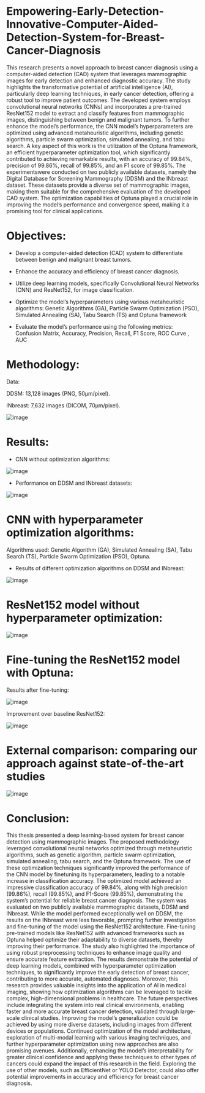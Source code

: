 # Empowering-Early-Detection-Innovative-Computer-Aided-Detection-System-for-Breast-Cancer-Diagnosis

This research presents a novel approach to breast cancer diagnosis using a computer-aided detection (CAD) system that leverages mammographic images for early detection and enhanced diagnostic accuracy. The study highlights the transformative potential of artificial intelligence (AI), particularly deep learning techniques, in early cancer detection, offering a robust tool to improve patient outcomes. The developed system employs convolutional neural networks (CNNs) and incorporates a pre-trained ResNet152 model to extract and classify features from mammographic images, distinguishing between benign and malignant tumors. To further enhance the model’s performance, the CNN model’s hyperparameters are optimized using advanced metaheuristic algorithms, including genetic algorithms, particle swarm optimization, simulated annealing, and tabu search. A key aspect of this work is the utilization of the Optuna framework, an efficient hyperparameter optimization tool, which significantly contributed to achieving remarkable results, with an accuracy of 99.84%, precision of 99.86%, recall of 99.85%, and an F1 score of 99.85%. The experimentswere conducted on two publicly available datasets, namely the Digital Database for Screening Mammography (DDSM) and the INbreast dataset. These datasets provide a diverse set of mammographic images, making them suitable for the comprehensive evaluation of the developed CAD system. The optimization capabilities of Optuna played a crucial role in improving the model’s performance and convergence speed, making it a promising tool for clinical applications.

# Objectives:

* Develop a computer-aided detection (CAD) system to differentiate between benign and malignant breast tumors.

* Enhance the accuracy and efficiency of breast cancer diagnosis.

* Utilize deep learning models, specifically Convolutional Neural Networks (CNN) and ResNet152, for image classification.

* Optimize the model’s hyperparameters using various metaheuristic algorithms:
Genetic Algorithms (GA), Particle Swarm Optimization (PSO), Simulated Annealing (SA), Tabu Search (TS) and Optuna framework

* Evaluate the model’s performance using the following metrics: Confusion Matrix, Accuracy, Precision, Recall, F1 Score, ROC Curve , AUC

# Methodology:

Data:

DDSM: 13,128 images (PNG, 50μm/pixel).

INbreast: 7,632 images (DICOM, 70μm/pixel).

![image](https://github.com/user-attachments/assets/96d7cd99-45d2-478d-8606-698e2fffee3d)

# Results:

* CNN without optimization algorithms:

![image](https://github.com/user-attachments/assets/13895387-feeb-47d3-9a14-6a57bbfe5d58)

* Performance on DDSM and INbreast datasets:

![image](https://github.com/user-attachments/assets/fc20b30d-9f63-480f-93e3-c3be83ab4917)


# CNN with hyperparameter optimization algorithms:

Algorithms used: Genetic Algorithm (GA), Simulated Annealing (SA), Tabu Search (TS), Particle Swarm Optimization (PSO), Optuna.

*  Results of different optimization algorithms on DDSM and INbreast:

![image](https://github.com/user-attachments/assets/8fb30d07-686a-435a-9bfa-3919c42bbe43)


# ResNet152 model without hyperparameter optimization:

![image](https://github.com/user-attachments/assets/e830fbfa-3c25-41fe-9240-4d86245b6ee6)


# Fine-tuning the ResNet152 model with Optuna:

Results after fine-tuning:

![image](https://github.com/user-attachments/assets/e64511bd-0c3b-42e9-8875-f687c5cdd4ea)

Improvement over baseline ResNet152:

![image](https://github.com/user-attachments/assets/122bba4c-a4e4-493f-a6d1-e9cb3bc2c13d)

# External comparison: comparing our approach against state-of-the-art studies

![image](https://github.com/user-attachments/assets/a900b087-fac2-4a06-87ee-d8aa77a12573)


# Conclusion: 
This thesis presented a deep learning-based system for breast cancer detection using mammographic
images. The proposed methodology leveraged convolutional neural networks
optimized through metaheuristic algorithms, such as genetic algorithm, particle swarm optimization,
simulated annealing, tabu search, and the Optuna framework. The use of these
optimization techniques significantly improved the performance of the CNN model by finetuning
its hyperparameters, leading to a notable increase in classification accuracy. The
optimized model achieved an impressive classification accuracy of 99.84%, along with high
precision (99.86%), recall (99.85%), and F1-Score (99.85%), demonstrating the system’s
potential for reliable breast cancer diagnosis.
The system was evaluated on two publicly available mammographic datasets, DDSM and
INbreast. While the model performed exceptionally well on DDSM, the results on the INbreast
were less favorable, prompting further investigation and fine-tuning of the model using
the ResNet152 architecture. Fine-tuning pre-trained models like ResNet152 with advanced
frameworks such as Optuna helped optimize their adaptability to diverse datasets, thereby
improving their performance. The study also highlighted the importance of using robust
preprocessing techniques to enhance image quality and ensure accurate feature extraction.
The results demonstrate the potential of deep learning models, combined with hyperparameter
optimization techniques, to significantly improve the early detection of breast cancer, contributing
to more accurate, automated diagnoses. Moreover, this research provides valuable
insights into the application of AI in medical imaging, showing how optimization algorithms
can be leveraged to tackle complex, high-dimensional problems in healthcare.
The future perspectives include integrating the system into real clinical environments, enabling
faster and more accurate breast cancer detection, validated through large-scale clinical
studies. Improving the model’s generalization could be achieved by using more diverse
datasets, including images from different devices or populations. Continued optimization of
the model architecture, exploration of multi-modal learning with various imaging techniques,
and further hyperparameter optimization using new approaches are also promising avenues.
Additionally, enhancing the model’s interpretability for greater clinical confidence and applying
these techniques to other types of cancers could expand the impact of this research in
the field. Exploring the use of other models, such as EfficientNet or YOLO Detector, could
also offer potential improvements in accuracy and efficiency for breast cancer diagnosis.

